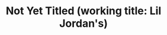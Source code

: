 ---
ee_id: '2219'
site: '1'
type: '2'
url: 2012-080-lil-jordans
title: 'Not Yet Titled (working title: Lil Jordan''s)'
year: '2012'
display_year: '2012'
medium: 'Baby Air Jordans, shoe rack. '
dims: 'Variable. '
pitch: "​..."
ps:
live_url:
related:
youtube:
related_code:
imgs: air-jordans-2012-080-detail-database-ih.jpg,air-jordans-2012-080-full-database-ih.jpg
subheading:
download:
add_credit:
add_credits:
commission:
layout: things-i-made
---